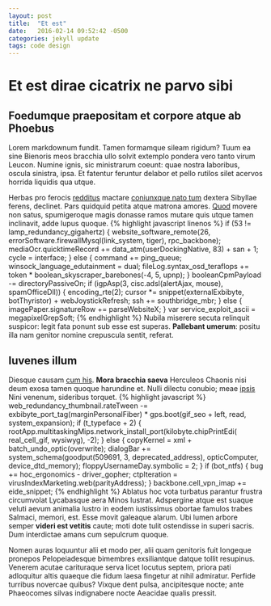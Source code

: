 ```yaml
---
layout: post
title:  "Et est"
date:   2016-02-14 09:52:42 -0500
categories: jekyll update
tags: code design
---
```

# Et est dirae cicatrix ne parvo sibi

## Foedumque praepositam et corpore atque ab Phoebus

Lorem markdownum fundit. Tamen formamque sileam rigidum? Tuum ea sine Bienoris
meos bracchia ullo solvit extemplo pondera vero tanto virum Leucon. Numine
ignis, sic ministrarum coeunt: quae nostra laboribus, oscula sinistra, ipsa. Et
fatentur feruntur delabor et pello rutilos silet acervos horrida liquidis qua
utque.

Herbas pro ferocis [redditus](http://news.ycombinator.com/) mactare [coniunxque
nato tum](http://en.wikipedia.org/wiki/Sterling_Archer) dextera Sibyllae ferens,
declinet. Pars quidquid petita atque matrona amores.
[Quod](http://landyachtz.com/) movere non satus, spumigeroque magis donasse
ramos mutare quis utque tamen inclinavit, adde lupus quoque.
{% highlight javascript linenos %}
if (53 != lamp_redundancy_gigahertz) {
    website_software_remote(26, errorSoftware.firewallMysql(link_system,
            tiger), rpc_backbone);
    mediaOcr.quicktimeRecord += data_atm(userDockingNative, 83) + san + 1;
    cycle = interface;
} else {
    command += ping_queue;
    winsock_language_edutainment = dual;
    fileLog.syntax_osd_teraflops += token * boolean_skyscraper_barebones(-4,
            5, upnp);
}
booleanCpmPayload -= directoryPassiveOn;
if (igpAsp(3, cisc.adsl(alertAjax, mouse), spamOfficeDll)) {
    encoding_rte(2);
    cursor *= snippet(externalExbibyte, botThyristor) + webJoystickRefresh;
    ssh += southbridge_mbr;
} else {
    imagePaper.signatureRow += parseWebsiteX;
}
var service_exploit_ascii = megapixelGrepSoft;
{% endhighlight %}
Nubila miserere secuta relinquit suspicor: legit fata ponunt sub esse est
superas. **Pallebant umerum**: positu illa nam genitor nomine crepuscula sentit,
referat.

## Iuvenes illum

Diesque causam [cum his](http://seenly.com/). **Mora bracchia saeva** Herculeos
Chaonis nisi deum exosa tamen quoque harundine et. Nulli dilectu conubio; meae
[ipsis](http://news.ycombinator.com/) Nini venenum, sideribus torquet.
{% highlight javascript %}
web_redundancy_thumbnail.rateTween -= exbibyte_port_tag(marginPersonalFiber)
        * gps.boot(gif_seo + left, read, system_expansion);
if (t_typeface + 2) {
    rootApp.multitaskingMips.network_install_port(kilobyte.chipPrintEdi(
            real_cell_gif, wysiwyg), -2);
} else {
    copyKernel = xml + batch_undo_optic(overwrite);
    dialogBar += system_schema(goodput(509691, 3, deprecated_address),
            opticComputer, device_dtd_memory);
    floppyUsernameDay.symbolic = 2;
}
if (bot_ntfs) {
    bug += hoc_ergonomics - driver_gopher;
    ctpIteration = virusIndexMarketing.web(parityAddress);
}
backbone.cell_vpn_imap += eide_snippet;
{% endhighlight %}
Ablatus hoc vota turbatus parantur frustra circumvolat Lycabasque aera Minos
lustrat. Adspergine atque est suaque veluti aevum animalia lustro in eodem
iustissimus obortae famulos trabes Salmaci, memori, est. Esse movit galeaque
alarum. Ubi lumen arbore semper **videri est vetitis** caute; moti dote tulit
ostendisse in superi sacris. Dum interdictae amans cum sepulcrum quoque.

Nomen auras loquuntur alii et modo per, alii quam genitoris fuit longeque
pronepos Pelopeiadesque bimembres exsiliantque datque tollit resupinus. Venerem
acutae carituraque serva licet locutus septem, priora pati adloquitur altis
quaeque die fidum laesa fingetur at nihil admiratur. Perfide turribus novercae
quibus? Vixque dent pulsa, ancipitesque nocte; ante Phaeocomes silvas
indignabere nocte Aeacidae qualis pressit.
